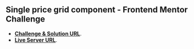 ## Single price grid component - Frontend Mentor Challenge

- **[Challenge & Solution URL](https://www.frontendmentor.io/solutions/single-price-grid-component-7Hh2_3bKV)**.
- **[Live Server URL](https://ahmedbesheer.github.io/price-grid-component/)**.
